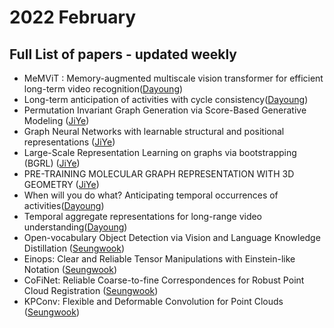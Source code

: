 # 2022 February
## Full List of papers - updated weekly

- MeMViT : Memory-augmented multiscale vision transformer for efficient long-term video recognition([Dayoung](https://encouraging-plow-56c.notion.site/MeMViT-Memory-augmented-multiscale-vision-transformer-for-efficient-long-term-video-recognition-1ff8770a8aaf4b70a87e235c3483aa1e))
- Long-term anticipation of activities with cycle consistency([Dayoung](https://encouraging-plow-56c.notion.site/Long-term-anticipation-of-activities-with-cycle-consistency-a2b33eaf352642f4be0572cd7eaed5dc)) 
- Permutation Invariant Graph Generation via Score-Based Generative Modeling ([JiYe](https://dawn-laser-9d4.notion.site/Permutation-Invariant-Graph-Generation-via-Score-Based-Generative-Modeling-8a8e4809ea5a4bbd80b3e941c068533d))
- Graph Neural Networks with learnable structural and positional representations ([JiYe](https://dawn-laser-9d4.notion.site/Graph-Neural-Networks-with-learnable-structural-and-positional-representations-6da41edf276144a5bd6841d16cf6bceb))
- Large-Scale Representation Learning on graphs via bootstrapping (BGRL) ([JiYe](https://dawn-laser-9d4.notion.site/Large-Scale-Representation-Learning-on-graphs-via-bootstrapping-BGRL-c8e9789d6c7445659bc2e01583fc2cce))
- PRE-TRAINING MOLECULAR GRAPH REPRESENTATION WITH 3D GEOMETRY ([JiYe](https://dawn-laser-9d4.notion.site/PRE-TRAINING-MOLECULAR-GRAPH-REPRESENTATION-WITH-3D-GEOMETRY-e8efa3e8c7c94a149655a5d8d687623b))
- When will you do what? Anticipating temporal occurrences of activities([Dayoung](https://encouraging-plow-56c.notion.site/When-will-you-do-what-Anticipating-temporal-occurrences-of-activities-ade24e92a4f642a6b7799a02a0539d20))
- Temporal aggregate representations for long-range video understanding([Dayoung](https://encouraging-plow-56c.notion.site/Temporal-aggregate-representations-for-long-range-video-understanding-ad1701e7504a445b869d6bbc4fd59494))
- Open-vocabulary Object Detection via Vision and Language Knowledge Distillation ([Seungwook](https://github.com/POSTECH-CVLab/daily-reading-group/blob/main/Archive/2022/02/summary/seungwook_1.md))
- Einops: Clear and Reliable Tensor Manipulations with Einstein-like Notation ([Seungwook](https://github.com/POSTECH-CVLab/daily-reading-group/blob/main/Archive/2022/02/summary/seungwook_2.md))
- CoFiNet: Reliable Coarse-to-fine Correspondences for Robust Point Cloud Registration ([Seungwook](https://github.com/POSTECH-CVLab/daily-reading-group/blob/main/Archive/2022/02/summary/seungwook_3.md))
- KPConv: Flexible and Deformable Convolution for Point Clouds 
([Seungwook](https://github.com/POSTECH-CVLab/daily-reading-group/blob/main/Archive/2022/02/summary/seungwook_4.md))
